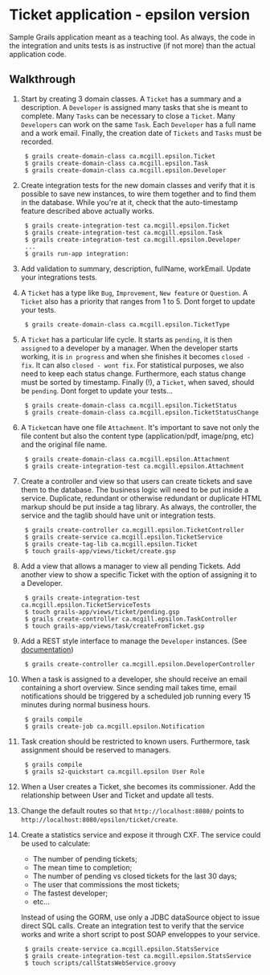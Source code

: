 Ticket application - epsilon version
================================================================================

Sample Grails application meant as a teaching tool. As always, the code in the
integration and units tests is as instructive (if not more) than the actual
application code.

Walkthrough
--------------------------------------------------------------------------------

1. Start by creating 3 domain classes. A `Ticket` has a summary and a
   description. A `Developer` is assigned many tasks that she is meant to
   complete. Many `Tasks` can be necessary to close a `Ticket`. Many
   `Developers` can work on the same `Task`. Each `Developer` has a full name
   and a work email. Finally, the creation date of `Tickets` and `Tasks` must be
   recorded.

        $ grails create-domain-class ca.mcgill.epsilon.Ticket
        $ grails create-domain-class ca.mcgill.epsilon.Task
        $ grails create-domain-class ca.mcgill.epsilon.Developer

1. Create integration tests for the new domain classes and verify that it is
   possible to save new instances, to wire them together and to find them in the
   database. While you're at it, check that the auto-timestamp feature described
   above actually works.

        $ grails create-integration-test ca.mcgill.epsilon.Ticket
        $ grails create-integration-test ca.mcgill.epsilon.Task
        $ grails create-integration-test ca.mcgill.epsilon.Developer
        ...
        $ grails run-app integration:

1. Add validation to summary, description, fullName, workEmail. Update your
   integrations tests.

1. A `Ticket` has a type like `Bug`, `Improvement`, `New feature` or `Question`.
   A `Ticket` also has a priority that ranges from 1 to 5. Dont forget to update
   your tests.

        $ grails create-domain-class ca.mcgill.epsilon.TicketType

1. A `Ticket` has a particular life cycle. It starts as `pending`, it is then
   `assigned` to a developer by a manager. When the developer starts working, it
   is `in progress` and when she finishes it becomes `closed - fix`. It can also
   `closed - wont fix`. For statistical purposes, we also need to keep each
   status change. Furthermore, each status change must be sorted by timestamp.
   Finally (!), a `Ticket`, when saved, should be `pending`. Dont forget to
   update your tests...

        $ grails create-domain-class ca.mcgill.epsilon.TicketStatus
        $ grails create-domain-class ca.mcgill.epsilon.TicketStatusChange

1. A `Ticket`can have one file `Attachment`. It's important to save not only the
   file content but also the content type (application/pdf, image/png, etc) and
   the original file name.

        $ grails create-domain-class ca.mcgill.epsilon.Attachment
        $ grails create-integration-test ca.mcgill.epsilon.Attachment

1. Create a controller and view so that users can create tickets and save them
   to the database. The business logic will need to be put inside a service.
   Duplicate, redundant or otherwise redundant or duplicate HTML markup
   should be put inside a tag library. As always, the controller, the service
   and the taglib should have unit or integration tests.
        
        $ grails create-controller ca.mcgill.epsilon.TicketController
        $ grails create-service ca.mcgill.epsilon.TicketService
        $ grails create-tag-lib ca.mcgill.epsilon.Ticket
        $ touch grails-app/views/ticket/create.gsp

1. Add a view that allows a manager to view all pending Tickets. Add another
   view to show a specific Ticket with the option of assigning it to a
   Developer.

        $ grails create-integration-test ca.mcgill.epsilon.TicketServiceTests
        $ touch grails-app/views/ticket/pending.gsp
        $ grails create-controller ca.mcgill.epsilon.TaskController
        $ touch grails-app/views/task/createFromTicket.gsp

1. Add a REST style interface to manage the `Developer` instances.
   (See [documentation](http://grails.org/doc/2.1.1/guide/single.html#REST))

        $ grails create-controller ca.mcgill.epsilon.DeveloperController

1. When a task is assigned to a developer, she should receive an email containing
   a short overview. Since sending mail takes time, email notifications should
   be triggered by a scheduled job running every 15 minutes during normal
   business hours.

        $ grails compile
        $ grails create-job ca.mcgill.epsilon.Notification

1. Task creation should be restricted to known users. Furthermore, task
   assignment should be reserved to managers.

        $ grails compile
        $ grails s2-quickstart ca.mcgill.epsilon User Role

1. When a User creates a Ticket, she becomes its commissioner. Add the
   relationship between User and Ticket and update all tests.

1. Change the default routes so that `http://localhost:8080/` points to
   `http://localhost:8080/epsilon/ticket/create`.

1. Create a statistics service and expose it through CXF. The service could be
   used to calculate:

   * The number of pending tickets;
   * The mean time to completion;
   * The number of pending vs closed tickets for the last 30 days;
   * The user that commissions the most tickets;
   * The fastest developer;
   * etc...

   Instead of using the GORM, use only a JDBC dataSource object to issue direct
   SQL calls. Create an integration test to verify that the service works and
   write a short script to post SOAP enveloppes to your service.

        $ grails create-service ca.mcgill.epsilon.StatsService
        $ grails create-integration-test ca.mcgill.epsilon.StatsService
        $ touch scripts/callStatsWebService.groovy


